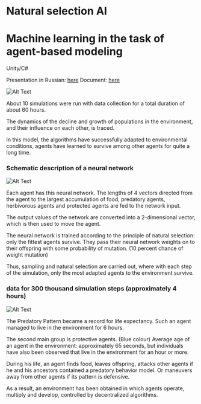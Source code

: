 # Natural selection AI

# Machine learning in the task of agent-based modeling

Unity/C#

Presentation in Russian: [here](https://docs.google.com/presentation/d/1_z9vxqRSE8IVE3WKkVb-bqAoDB3aCd0E65gc9ajG0UE/edit?usp=sharing)
Document: [here](https://docs.google.com/document/d/1CnagabWTiOvTV-i7GdWdpSsiXP-CcpaU/edit?usp=sharing&ouid=108282425598754075132&rtpof=true&sd=true)

![Alt Text](https://media.giphy.com/media/v1.Y2lkPTc5MGI3NjExODVmOWZkZWRiNzI4ODVhYjIzNjdjYjE2NDAwOGU4NWQxMWZjMjM2MyZjdD1n/QQzRVgWJ7b8T1fUaOd/giphy.gif)

About 10 simulations were run with data collection for a total duration of about 60 hours.

The dynamics of the decline and growth of populations in the environment, and their influence on each other, is traced.

In this model, the algorithms have successfully adapted to environmental conditions, agents have learned to survive among other agents for quite a long time.

### Schematic description of a neural network

![Alt Text](https://media.giphy.com/media/v1.Y2lkPTc5MGI3NjExNDg2MGNmMTNhZTNmZjg0NzQ1Y2FmZmM5N2I2MWUyYTVjYWQ0YWE2YiZjdD1n/HlMChJJqSpPJ3Ke8WU/giphy.gif)

Each agent has this neural network. The lengths of 4 vectors directed from the agent to the largest accumulation of food, predatory agents, herbivorous agents and protected agents are fed to the network input.

The output values of the network are converted into a 2-dimensional vector, which is then used to move the agent.

The neural network is trained according to the principle of natural selection: only the fittest agents survive.
They pass their neural network weights on to their offspring with some probability of mutation. (10 percent chance of weight mutation)

Thus, sampling and natural selection are carried out, where with each step of the simulation, only the most adapted agents to the environment survive.

### data for 300 thousand simulation steps (approximately 4 hours)

![Alt Text](https://media.giphy.com/media/v1.Y2lkPTc5MGI3NjExODNkNTcyMjM5MDgzNWMxOWY3Mjk3M2RhY2I0MjAxODNmYWQ1MGJkZSZjdD1n/82N2YQtxL2Wgc2DAEd/giphy.gif)

The Predatory Pattern became a record for life expectancy.
Such an agent managed to live in the environment for 6 hours.

The second main group is protective agents. (Blue colour)
Average age of an agent in the environment: approximately 65 seconds, but individuals have also been observed that live in the environment for an hour or more.

During his life, an agent finds food, leaves offspring, attacks other agents if he and his ancestors contained a predatory behavior model.
Or maneuvers away from other agents if its pattern is defensive.

As a result, an environment has been obtained in which agents operate, multiply and develop, controlled by decentralized algorithms.
